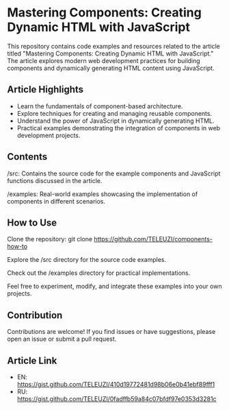 # Mastering Components: Creating Dynamic HTML with JavaScript

This repository contains code examples and resources related to the article titled "Mastering Components: Creating Dynamic HTML with JavaScript." The article explores modern web development practices for building components and dynamically generating HTML content using JavaScript.

## Article Highlights

- Learn the fundamentals of component-based architecture.
- Explore techniques for creating and managing reusable components.
- Understand the power of JavaScript in dynamically generating HTML.
- Practical examples demonstrating the integration of components in web development projects.

## Contents

/src: Contains the source code for the example components and JavaScript functions discussed in the article.

/examples: Real-world examples showcasing the implementation of components in different scenarios.

## How to Use

Clone the repository: git clone <https://github.com/TELEUZI/components-how-to>

Explore the /src directory for the source code examples.

Check out the /examples directory for practical implementations.

Feel free to experiment, modify, and integrate these examples into your own projects.

## Contribution

Contributions are welcome! If you find issues or have suggestions, please open an issue or submit a pull request.

## Article Link

- EN: <https://gist.github.com/TELEUZI/410d19772481d98b06e0b41ebf89fff1>
- RU: <https://gist.github.com/TELEUZI/0fadffb59a84c07bfdf97e0353d3281c>
